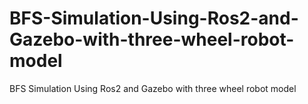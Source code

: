 # BFS-Simulation-Using-Ros2-and-Gazebo-with-three-wheel-robot-model
BFS Simulation Using Ros2 and Gazebo with three wheel  robot model  
